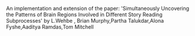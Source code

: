 An implementation and extension of the paper: 'Simultaneously Uncovering the Patterns of Brain Regions Involved in Different Story Reading Subprocesses' by L.Wehbe ,  Brian Murphy,Partha Talukdar,Alona Fyshe,Aaditya Ramdas,Tom Mitchell
